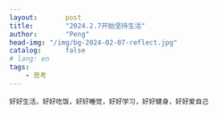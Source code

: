 ```yaml
---
layout:       post
title:        "2024.2.7开始坚持生活"
author:       "Peng"
head-img: "/img/bg-2024-02-07-reflect.jpg"
catalog:      false
# lang: en
tags:
    - 思考
---
```


`好好生活，好好吃饭，好好睡觉，好好学习，好好健身，好好爱自己`
